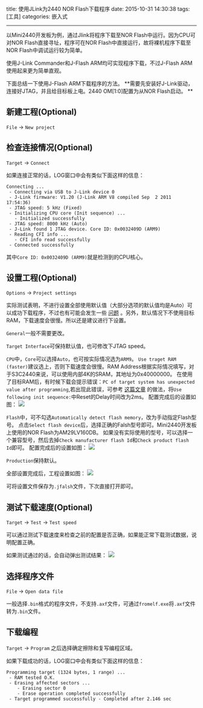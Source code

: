 title: 使用JLink为2440 NOR Flash下载程序
date: 2015-10-31 14:30:38
tags: [工具]
categories: 嵌入式

---

以Mini2440开发板为例，通过Jlink将程序下载至NOR Flash中运行。因为CPU可对NOR Flash直接寻址，程序可在NOR Flash中直接运行，故将裸机程序下载至NOR Flash中调试运行较为简单。

使用J-Link Commander和J-Flash ARM均可实现程序下载，不过J-Flash ARM使用起来更为简单直观。

下面总结一下使用J-Flash ARM下载程序的方法。 **需要先安装好J-Link驱动，连接好JTAG，并且给目标板上电。2440 OM\[1:0\]配置为从NOR Flash启动。 **


<!--more-->

## 新建工程(Optional)
`File` -> `New project`

## 检查连接情况(Optional)
`Target` -> `Connect`

如果连接正常的话，LOG窗口中会有类似下面这样的信息：
```no-highlight
Connecting ...
 - Connecting via USB to J-Link device 0
 - J-Link firmware: V1.20 (J-Link ARM V8 compiled Sep  2 2011 17:54:36)
 - JTAG speed: 5 kHz (Fixed)
 - Initializing CPU core (Init sequence) ...
   - Initialized successfully
 - JTAG speed: 8000 kHz (Auto)
 - J-Link found 1 JTAG device. Core ID: 0x0032409D (ARM9)
 - Reading CFI info ...
   - CFI info read successfully
 - Connected successfully
```
其中`Core ID: 0x0032409D (ARM9)`就是检测到的CPU核心。

## 设置工程(Optional)
`Options` -> `Project settings`

实际测试表明，不进行设置全部使用默认值（大部分选项的默认值均是Auto）可以成功下载程序，不过也有可能会发生一些 [问题](http://m.blog.csdn.net/blog/zhoujiaxq/7750933) 。另外，默认情况下不使用目标RAM，下载速度会很慢。所以还是建议进行下设置。

`General`一般不需要更改。

`Target Interface`可保持默认值，也可修改下JTAG speed。

`CPU`中，`Core`可以选择`Auto`，也可按实际情况选为`ARM9`。
`Use traget RAM (faster)`建议选上，否则下载速度会很慢。RAM Address根据实际情况填写，对于S3C2440来说，可以使用内部4K的SRAM，其地址为0x40000000。
在使用了目标RAM后，有时候下载会提示错误：`PC of target system has unexpected value after programming`,若出现此错误，可参考 [这篇文章](http://www.crifan.com/resolved_j-flash_arm_nor_flash_programming_error_pc_of_target_system_has_unexpected_value_after_programming/) 的做法，将`Use following init sequence:`中Reset的Delay时间改为2ms。
配置完成后的设置如图：
![](http://gmf.shengnengjin.cn/arm20151031162234.png)

`Flash`中，可不勾选`Automatically detect flash memory`，改为手动指定Flash型号。
点击`Select flash device`后，选择正确的Falsh型号即可。Mini2440开发板上使用的NOR Flash为AM29LV160DB。
如果没有实际使用的型号，可以选择一个兼容型号，然后去掉`Check manufacturer flash Id`和`Check product flash Id`即可。
配置完成后的设置如图：
![](http://gmf.shengnengjin.cn/arm20151031163621.png)

`Production`保持默认。

全部设置完成后，工程设置如图：
![](http://gmf.shengnengjin.cn/arm20151031163909.png)

可将设置文件保存为`.jfalsh`文件，下次直接打开即可。

## 测试下载速度(Optional)
`Target` -> `Test` -> `Test speed`

可以通过测试下载速度来检查之前的配置是否正确，如果能正常下载测试数据，说明配置正确。

如果测试通过的话，会自动弹出测试结果：
![](http://gmf.shengnengjin.cn/arm20151031153629.png)

## 选择程序文件
`File` -> `Open data file`

一般选择`.bin`格式的程序文件，不支持`.axf`文件，可通过`fromelf.exe`将`.axf`文件转为`.bin`文件。

## 下载编程
`Target` -> `Program`
之后选择确定擦除和复写编程区域。

如果下载成功的话，LOG窗口中会有类似下面这样的信息：
```no-highlight
Programming target (1324 bytes, 1 range) ...
 - RAM tested O.K.
 - Erasing affected sectors ...
    - Erasing sector 0
    - Erase operation completed successfully
 - Target programmed successfully - Completed after 2.146 sec
```













